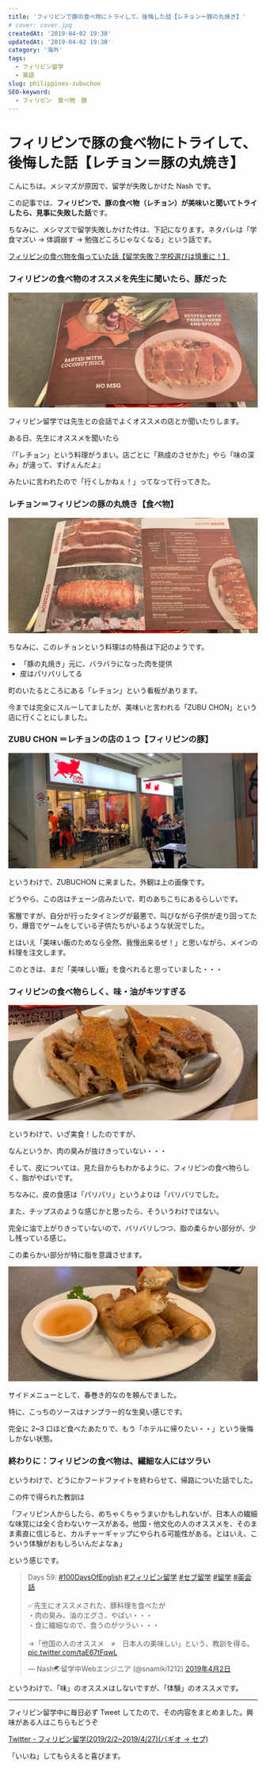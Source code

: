 ```yaml
---
title: 'フィリピンで豚の食べ物にトライして、後悔した話【レチョン＝豚の丸焼き】'
# cover: cover.jpg
createdAt: '2019-04-02 19:30'
updatedAt: '2019-04-02 19:30'
category: '海外'
tags:
  - フィリピン留学
  - 英語
slug: philippines-zubuchon
SEO-keyword:
  - フィリピン　食べ物　豚
---
```


# フィリピンで豚の食べ物にトライして、後悔した話【レチョン＝豚の丸焼き】

こんにちは。メシマズが原因で、留学が失敗しかけた Nash です。

この記事では、<b>フィリピンで、豚の食べ物（レチョン）が美味いと聞いてトライしたら、見事に失敗した話</b>です。

ちなみに、メシマズで留学失敗しかけた件は、下記になります。ネタバレは「学食マズい → 体調崩す → 勉強どころじゃなくなる」という話です。

[フィリピンの食べ物を侮っていた話【留学失敗？学校選びは慎重に！】](./philippines-baguio-pines-food)

### フィリピンの食べ物のオススメを先生に聞いたら、豚だった

![philippines-zubuchon-1](./1.jpg)

フィリピン留学では先生との会話でよくオススメの店とか聞いたりします。

ある日、先生にオススメを聞いたら

『「レチョン」という料理がうまい。店ごとに「熟成のさせかた」やら「味の深み」が違って、すげぇんだよ』

みたいに言われたので「行くしかねぇ！」ってなって行ってきた。

### レチョン＝フィリピンの豚の丸焼き【食べ物】

![philippines-zubuchon-2](./2.jpg)

ちなみに、このレチョンという料理はの特長は下記のようです。

- 「豚の丸焼き」元に、バラバラになった肉を提供
- 皮はパリパリしてる

町のいたるところにある「レチョン」という看板があります。

今までは完全にスルーしてましたが、美味いと言われる「ZUBU CHON」という店に行くことにしました。

### ZUBU CHON ＝レチョンの店の１つ【フィリピンの豚】

![philippines-zubuchon-3](./3.jpg)

というわけで、ZUBUCHON に来ました。外観は上の画像です。

どうやら、この店はチェーン店みたいで、町のあちこちにあるらしいです。

客層ですが、自分が行ったタイミングが最悪で、叫びながら子供が走り回ってたり、爆音でゲームをしている子供たちがいるような状況でした。

とはいえ「美味い飯のためなら全然、我慢出来るぜ！」と思いながら、メインの料理を注文します。

このときは、まだ「美味しい飯」を食べれると思っていました・・・

### フィリピンの食べ物らしく、味・油がキツすぎる

![philippines-zubuchon-cover](./cover.jpg)

というわけで、いざ実食！したのですが、

なんというか、肉の臭みが抜けきっていない・・・

そして、皮については、見た目からもわかるように、フィリピンの食べ物らしく、脂がやばいです。

ちなみに、皮の食感は「パリパリ」というよりは「バリバリでした。

また、チップスのような感じかと思ったら、そういうわけではない。

完全に油で上がりきっていないので、バリバリしつつ、脂の柔らかい部分が、少し残っている感じ。

この柔らかい部分が特に脂を意識させます。

![philippines-zubuchon-4](./4.jpg)

サイドメニューとして、春巻き的なのを頼んでました。

特に、こっちのソースはナンプラー的な生臭い感じです。

完全に 2~3 口ほど食べたあたりで、もう「ホテルに帰りたい・・」という後悔しかない状態。

### 終わりに：フィリピンの食べ物は、繊細な人にはツラい

というわけで、どうにかフードファイトを終わらせて、帰路についた話でした。

この件で得られた教訓は

「フィリピン人からしたら、めちゃくちゃうまいかもしれないが、日本人の繊細な味覚には全く合わないケースがある。他国・他文化の人のオススメを、そのまま素直に信じると、カルチャーギャップにやられる可能性がある。とはいえ、こういう体験がおもしろいんだよなぁ」

という感じです。

<blockquote class="twitter-tweet" data-lang="ja"><p lang="ja" dir="ltr">Days 59: <a href="https://twitter.com/hashtag/100DaysOfEnglish?src=hash&amp;ref_src=twsrc%5Etfw">#100DaysOfEnglish</a> <a href="https://twitter.com/hashtag/%E3%83%95%E3%82%A3%E3%83%AA%E3%83%94%E3%83%B3%E7%95%99%E5%AD%A6?src=hash&amp;ref_src=twsrc%5Etfw">#フィリピン留学</a> <a href="https://twitter.com/hashtag/%E3%82%BB%E3%83%96%E7%95%99%E5%AD%A6?src=hash&amp;ref_src=twsrc%5Etfw">#セブ留学</a> <a href="https://twitter.com/hashtag/%E7%95%99%E5%AD%A6?src=hash&amp;ref_src=twsrc%5Etfw">#留学</a> <a href="https://twitter.com/hashtag/%E8%8B%B1%E4%BC%9A%E8%A9%B1?src=hash&amp;ref_src=twsrc%5Etfw">#英会話</a><br><br>✅先生にオススメされた、豚料理を食べたが<br>・肉の臭み、油のエグさ、やばい・・・<br>・食に繊細なので、食うのがツラい・・・<br><br>→「他国の人のオススメ　≠　日本人の美味しい」という、教訓を得る。 <a href="https://t.co/taE67tFqwL">pic.twitter.com/taE67tFqwL</a></p>&mdash; Nash🌏留学中Webエンジニア (@snamiki1212) <a href="https://twitter.com/snamiki1212/status/1113038478600679424?ref_src=twsrc%5Etfw">2019年4月2日</a></blockquote>
<script async src="https://platform.twitter.com/widgets.js" charset="utf-8"></script>

というわけで、「味」のオススメはしないですが、「体験」のオススメです。

---

フィリピン留学中に毎日必ず Tweet してたので、その内容をまとめました。興味がある人はこちらもどうぞ

[Twitter - フィリピン留学(2019/2/2~2019/4/27)(バギオ → セブ)](https://twitter.com/i/moments/1108015112575541249)

「いいね」してもらえると喜びます。
